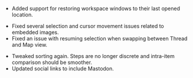 + Added support for restoring workspace windows to their last opened location.
- Fixed several selection and cursor movement issues related to embedded images.
- Fixed an issue with resuming selection when swapping between Thread and Map view.
* Tweaked sorting again. Steps are no longer discrete and intra-item comparison should be smoother.
* Updated social links to include Mastodon.
